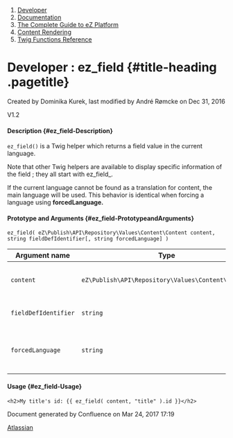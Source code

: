 1.  <span>[Developer](index.html)</span>
2.  <span>[Documentation](Documentation_31429504.html)</span>
3.  <span>[The Complete Guide to eZ
    Platform](The-Complete-Guide-to-eZ-Platform_31429526.html)</span>
4.  <span>[Content Rendering](Content-Rendering_31429679.html)</span>
5.  <span>[Twig Functions
    Reference](Twig-Functions-Reference_32114025.html)</span>

<span id="title-text"> Developer : ez\_field </span> {#title-heading .pagetitle}
====================================================

Created by <span class="author"> Dominika Kurek</span>, last modified by
<span class="editor"> André Rømcke</span> on Dec 31, 2016

<span class="status-macro aui-lozenge aui-lozenge-current">V1.2</span>

#### Description {#ez_field-Description}

`ez_field()` is a Twig helper which returns a field value in the current
language.

Note that other Twig helpers are available to display specific
information of the field<span class="confluence-link"> </span>; they all
start with ez\_field\_.

<span
class="aui-icon aui-icon-small aui-iconfont-info confluence-information-macro-icon"></span>
If the current language cannot be found as a translation for content,
the main language will be used. This behavior is identical when
<span>forcing a language using </span>**forcedLanguage.**

#### Prototype and Arguments {#ez_field-PrototypeandArguments}

`ez_field( eZ\Publish\API\Repository\Values\Content\Content content, string fieldDefIdentifier[, string forcedLanguage] )`

| Argument name        | Type                                               | Description                                                                                            |
|----------------------|----------------------------------------------------|--------------------------------------------------------------------------------------------------------|
| `content`            | `eZ\Publish\API\Repository\Values\Content\Content` | Content object the field referred to with **fieldDefIdentifier** belongs to.                           |
| `fieldDefIdentifier` | `string`                                           | Identifier of the field we want to get the value from.                                                 |
| `forcedLanguage`     | `string`                                           | Locale we want the content name translation in (e.g. “fre-FR”). Null by default (takes current locale) |

#### Usage {#ez_field-Usage}

~~~~ brush:
<h2>My title's id: {{ ez_field( content, "title" ).id }}</h2>
~~~~

Document generated by Confluence on Mar 24, 2017 17:19

[Atlassian](http://www.atlassian.com/)


